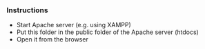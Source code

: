 ### Instructions

- Start Apache server (e.g. using XAMPP)
- Put this folder in the public folder of the Apache server (htdocs)
- Open it from the browser